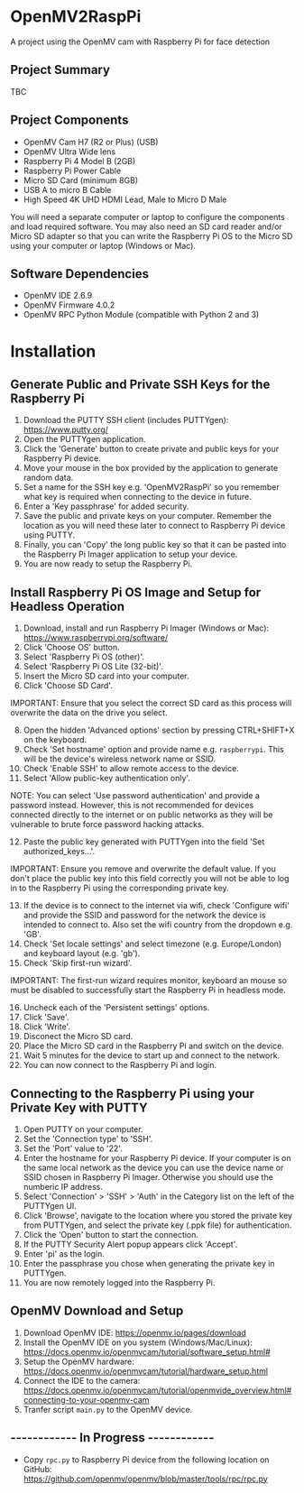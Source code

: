 # OpenMV2RaspPi
A project using the OpenMV cam with Raspberry Pi for face detection

## Project Summary
TBC

## Project Components
- OpenMV Cam H7 (R2 or Plus) (USB)
- OpenMV Ultra Wide lens
- Raspberry Pi 4 Model B (2GB)
- Raspberry Pi Power Cable
- Micro SD Card (minimum 8GB)
- USB A to micro B Cable
- High Speed 4K UHD HDMI Lead, Male to Micro D Male

You will need a separate computer or laptop to configure the components and load required software. You may also need an SD card reader and/or Micro SD adapter so that you can write the Raspberry Pi OS to the Micro SD using your computer or laptop (Windows or Mac).

## Software Dependencies
- OpenMV IDE 2.6.9
- OpenMV Firmware 4.0.2
- OpenMV RPC Python Module (compatible with Python 2 and 3)

# Installation

## Generate Public and Private SSH Keys for the Raspberry Pi
1. Download the PUTTY SSH client (includes PUTTYgen): https://www.putty.org/
2. Open the PUTTYgen application.
3. Click the 'Generate' button to create private and public keys for your Raspberry Pi device.
4. Move your mouse in the box provided by the application to generate random data.
5. Set a name for the SSH key e.g. 'OpenMV2RaspPi' so you remember what key is required when connecting to the device in future.
6. Enter a 'Key passphrase' for added security.
7. Save the public and private keys on your computer. Remember the location as you will need these later to connect to Raspberry Pi device using PUTTY.
8. Finally, you can 'Copy' the long public key so that it can be pasted into the Raspberry Pi Imager application to setup your device.
9. You are now ready to setup the Raspberry Pi.

## Install Raspberry Pi OS Image and Setup for Headless Operation
1. Download, install and run Raspberry Pi Imager (Windows or Mac): https://www.raspberrypi.org/software/
2. Click 'Choose OS' button.
3. Select 'Raspberry Pi OS (other)'.
4. Select 'Raspberry Pi OS Lite (32-bit)'.
5. Insert the Micro SD card into your computer.
6. Click 'Choose SD Card'.

IMPORTANT: Ensure that you select the correct SD card as this process will overwrite the data on the drive you select.

8. Open the hidden 'Advanced options' section by pressing CTRL+SHIFT+X on the keyboard.
9. Check 'Set hostname' option and provide name e.g. `raspberrypi`. This will be the device's wireless network name or SSID.
10. Check 'Enable SSH' to allow remote access to the device.
11. Select 'Allow public-key authentication only'.

NOTE: You can select 'Use password authentication' and provide a password instead. However, this is not recommended for devices connected directly to the internet or on public networks as they will be vulnerable to brute force password hacking attacks.

12. Paste the public key generated with PUTTYgen into the field 'Set authorized_keys...'.

IMPORTANT: Ensure you remove and overwrite the default value. If you don't place the public key into this field correctly you will not be able to log in to the Raspberry Pi using the corresponding private key.

13. If the device is to connect to the internet via wifi, check 'Configure wifi' and provide the SSID and password for the network the device is intended to connect to. Also set the wifi country from the dropdown e.g. 'GB'.
14. Check 'Set locale settings' and select timezone (e.g. Europe/London) and keyboard layout (e.g. 'gb').
15. Check 'Skip first-run wizard'.

IMPORTANT: The first-run wizard requires monitor, keyboard an mouse so must be disabled to successfully start the Raspberry Pi in headless mode.

16. Uncheck each of the 'Persistent settings' options.
17. Click 'Save'.
18. Click 'Write'.
19. Disconect the Micro SD card.
20. Place the Micro SD card in the Raspberry Pi and switch on the device.
21. Wait 5 minutes for the device to start up and connect to the network.
22. You can now connect to the Raspberry Pi and login.

## Connecting to the Raspberry Pi using your Private Key with PUTTY
1. Open PUTTY on your computer.
2. Set the 'Connection type' to 'SSH'.
3. Set the 'Port' value to '22'. 
4. Enter the hostname for your Raspberry Pi device. If your computer is on the same local network as the device you can use the device name or SSID chosen in Raspberry Pi Imager. Otherwise you should use the numberic IP address.
5. Select 'Connection' > 'SSH' > 'Auth' in the Category list on the left of the PUTTYgen UI.
6. Click 'Browse', navigate to the location where you stored the private key from PUTTYgen, and select the private key (.ppk file) for authentication.
7. Click the 'Open' button to start the connection.
8. If the PUTTY Security Alert popup appears click 'Accept'.
9. Enter 'pi' as the login.
10. Enter the passphrase you chose when generating the private key in PUTTYgen.
11. You are now remotely logged into the Raspberry Pi.

## OpenMV Download and Setup
1. Download OpenMV IDE: https://openmv.io/pages/download
2. Install the OpenMV IDE on you system (Windows/Mac/Linux): https://docs.openmv.io/openmvcam/tutorial/software_setup.html#
3. Setup the OpenMV hardware: https://docs.openmv.io/openmvcam/tutorial/hardware_setup.html
4. Connect the IDE to the camera: https://docs.openmv.io/openmvcam/tutorial/openmvide_overview.html#connecting-to-your-openmv-cam
5. Tranfer script `main.py` to the OpenMV device.

## ------------ In Progress ------------
- Copy `rpc.py` to Raspberry Pi device from the following location on GitHub: https://github.com/openmv/openmv/blob/master/tools/rpc/rpc.py 
